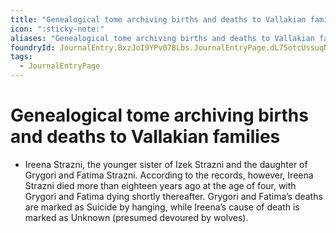 ```yaml
---
title: "Genealogical tome archiving births and deaths to Vallakian families"
icon: ":sticky-note:"
aliases: "Genealogical tome archiving births and deaths to Vallakian families"
foundryId: JournalEntry.BxzJoI9YPv07BLbs.JournalEntryPage.dL75otcUssuqNA3b
tags:
  - JournalEntryPage
---
```


# Genealogical tome archiving births and deaths to Vallakian families
- Ireena Strazni, the younger sister of Izek Strazni and the daughter of Grygori and Fatima Strazni. According to the records, however, Ireena Strazni died more than eighteen years ago at the age of four, with Grygori and Fatima dying shortly thereafter. Grygori and Fatima’s deaths are marked as Suicide by hanging, while Ireena’s cause of death is marked as Unknown (presumed devoured by wolves).